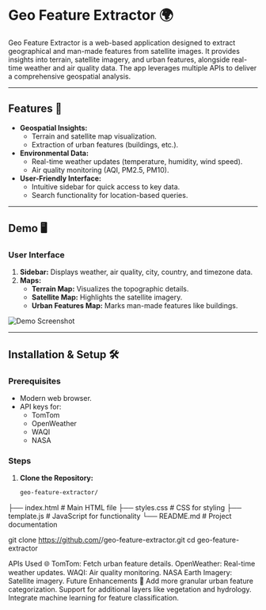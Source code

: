 # Geo Feature Extractor 🌍

Geo Feature Extractor is a web-based application designed to extract geographical and man-made features from satellite images. It provides insights into terrain, satellite imagery, and urban features, alongside real-time weather and air quality data. The app leverages multiple APIs to deliver a comprehensive geospatial analysis.

---

## Features 🚀

- **Geospatial Insights:** 
  - Terrain and satellite map visualization.
  - Extraction of urban features (buildings, etc.).
- **Environmental Data:**
  - Real-time weather updates (temperature, humidity, wind speed).
  - Air quality monitoring (AQI, PM2.5, PM10).
- **User-Friendly Interface:**
  - Intuitive sidebar for quick access to key data.
  - Search functionality for location-based queries.

---

## Demo 🖥️

### **User Interface**
1. **Sidebar:** Displays weather, air quality, city, country, and timezone data.
2. **Maps:**
   - **Terrain Map:** Visualizes the topographic details.
   - **Satellite Map:** Highlights the satellite imagery.
   - **Urban Features Map:** Marks man-made features like buildings.

![Demo Screenshot](https://via.placeholder.com/800x400?text=Demo+Screenshot)

---

## Installation & Setup 🛠️

### **Prerequisites**
- Modern web browser.
- API keys for:
  - TomTom
  - OpenWeather
  - WAQI
  - NASA

### **Steps**
1. **Clone the Repository:**
   ```bash
   geo-feature-extractor/
├── index.html       # Main HTML file
├── styles.css       # CSS for styling
├── template.js      # JavaScript for functionality
└── README.md        # Project documentation

   git clone https://github.com/<your-username>/geo-feature-extractor.git
   cd geo-feature-extractor

APIs Used 🌐
TomTom: Fetch urban feature details.
OpenWeather: Real-time weather updates.
WAQI: Air quality monitoring.
NASA Earth Imagery: Satellite imagery.
Future Enhancements 🔮
Add more granular urban feature categorization.
Support for additional layers like vegetation and hydrology.
Integrate machine learning for feature classification.

